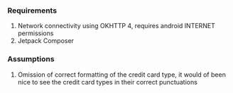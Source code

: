 ### Requirements
1. Network connectivity using OKHTTP 4, requires android INTERNET permissions
2. Jetpack Composer 

### Assumptions 
1. Omission of correct formatting of the credit card type, it would of been nice to see the credit card types in their correct punctuations 